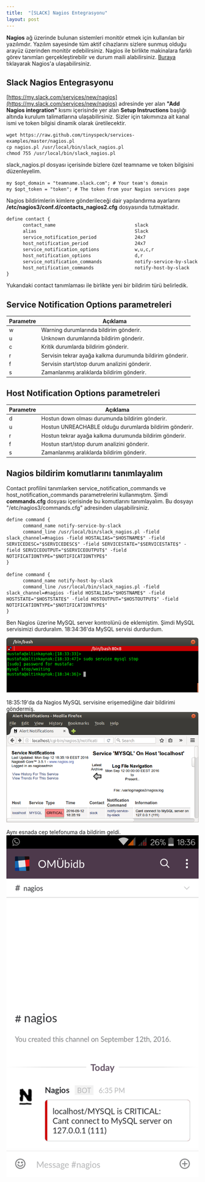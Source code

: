 ```yaml
---
title:  "[SLACK] Nagios Entegrasyonu"
layout: post
---
```


**Nagios** ağ üzerinde bulunan sistemleri monitör etmek için kullanılan bir yazılımdır. Yazılım sayesinde tüm aktif cihazlarını sizlere sunmuş olduğu arayüz üzerinden monitör edebilirsiniz. Nagios ile birlikte makinalara farklı görev tanımları gerçekleştirebilir ve durum maili alabilirsiniz. [Buraya](https://www.nagios.org) tıklayarak Nagios'a ulaşabilirsiniz.

## Slack Nagios Entegrasyonu

[https://my.slack.com/services/new/nagios](https://my.slack.com/services/new/nagios) adresinde yer alan **"Add Nagios integration"** kısmı içerisinde yer alan **Setup Instructions** başlığı altında kurulum talimatlarına ulaşabilirsiniz. Sizler için takımınıza ait kanal ismi ve token bilgisi dinamik olarak üretilecektir.

    wget https://raw.github.com/tinyspeck/services-examples/master/nagios.pl
    cp nagios.pl /usr/local/bin/slack_nagios.pl
    chmod 755 /usr/local/bin/slack_nagios.pl

slack_nagios.pl dosyası içerisinde bizlere özel teamname ve token bilgisini düzenleyelim.

    my $opt_domain = "teamname.slack.com"; # Your team's domain
    my $opt_token = "token"; # The token from your Nagios services page

Nagios bildirimlerin kimlere gönderileceği dair yapılandırma ayarlarını **/etc/nagios3/conf.d/contacts_nagios2.cfg** dosyasında tutmaktadır.

    define contact {
          contact_name                             slack
          alias                                    Slack
          service_notification_period              24x7
          host_notification_period                 24x7
          service_notification_options             w,u,c,r
          host_notification_options                d,r
          service_notification_commands            notify-service-by-slack
          host_notification_commands               notify-host-by-slack
    }



Yukarıdaki contact tanımlaması ile birlikte yeni bir bildirim türü belirledik.

## Service Notification Options parametreleri

| Parametre                     | Açıklama                      |
|-------------------------------|------------------------------ |
| w | Warning durumlarında bildirim gönderir.                   |
| u | Unknown durumlarında bildirim gönderir.                   |
| c | Kritik durumlarda bildirim gönderir.                      |
| r | Servisin tekrar ayağa kalkma durumunda bildirim gönderir. |  
| f | Servisin start/stop durum analizini gönderir.             |
| s | Zamanlanmış aralıklarda bildirim gönderir.                |

## Host Notification Options parametreleri

| Parametre                     | Açıklama                    |
|-------------------------------|---------------------------- |
| d | Hostun down olması durumunda bildirim gönderir.         |
| u | Hostun UNREACHABLE olduğu durumlarda bildirim gönderir. |
| r | Hostun tekrar ayağa kalkma durumunda bildirim gönderir. |
| f | Hostun start/stop durum analizini gönderir.             |
| s | Zamanlanmış aralıklarda bildirim gönderir.              |

## Nagios bildirim komutlarını tanımlayalım

Contact profilini tanımlarken service_notification_commands ve host_notification_commands parametrelerini kullanmıştım. Şimdi **commands.cfg** dosyası içerisinde bu komutlarını tanımlayalım. Bu dosyayı "/etc/nagios3/commands.cfg" adresinden ulaşabilirsiniz.

    define command {
          command_name notify-service-by-slack
          command_line /usr/local/bin/slack_nagios.pl -field slack_channel=#nagios -field HOSTALIAS="$HOSTNAME$" -field SERVICEDESC="$SERVICEDESC$" -field SERVICESTATE="$SERVICESTATE$" -field SERVICEOUTPUT="$SERVICEOUTPUT$" -field NOTIFICATIONTYPE="$NOTIFICATIONTYPE$"
    }

    define command {
          command_name notify-host-by-slack
          command_line /usr/local/bin/slack_nagios.pl -field slack_channel=#nagios -field HOSTALIAS="$HOSTNAME$" -field HOSTSTATE="$HOSTSTATE$" -field HOSTOUTPUT="$HOSTOUTPUT$" -field NOTIFICATIONTYPE="$NOTIFICATIONTYPE$"
    }

Ben Nagios üzerine MySQL server kontrolünü de eklemiştim. Şimdi MySQL servisimizi durduralım. 18:34:36'da MySQL servisi durdurdum.

![](/assets/images/mysql_stop.png)

18:35:19'da da Nagios MySQL servisine erişemediğine dair bildirimi göndermiş.
![](/assets/images/nagios_alert.png)

Aynı esnada cep telefonuma da bildirim geldi.
![](/assets/images/slack_android.png)
